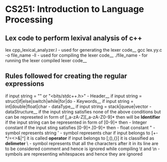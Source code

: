 # CS251: Introduction to Language Processing

## Lex code to perform lexival analysis of c++

lex cpp_lexical_analyzer.l - used for generating the lexer code__
gcc lex.yy.c -o file_name -ll - used for compiling the lexer code__
./file_name - for running the lexer compiled lexer code__

## Rules followed for creating the regular expressions

if input string = "<iostream>" or "<bits/stdc++.h>" - Header__
if input string = struct|if|else|switch|while|for|do - Keywords__
if input string = int|double|float|char - dataType__
if input string = stack|queue|vector - dataStructure__
if the input string satisfies none of the above conditions but can be represeted in form of [_a-zA-Z][_a-zA-Z0-9]* then  will be **Identifier**
if the input string can be represented in form of [0-9]+ then - Integer constant
if the input sting satisfies [0-9]+\.[0-9]+ then - float constant
" - symbol represents string
' - symbol represents char
if input belongs to [+\-*/=<>&|^] it is called **operator**
if input belongs to [;(),{}] it is classified as **delimeter**
\\ - symbol represents that all the characters after it in its line are to be considered comment and hence is ignored while compiling
\t and \n - symbols are representing whitespaces and hence they are ignored
